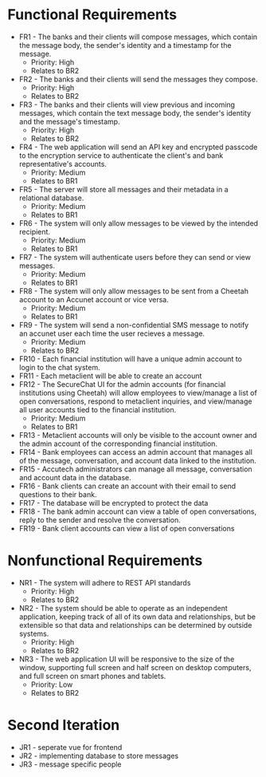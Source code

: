 # Functional Requirements
- FR1 - The banks and their clients will compose messages, which contain the message body, the sender's identity and a timestamp for the message.
  - Priority: High
  - Relates to BR2
- FR2 - The banks and their clients will send the messages they compose.
  - Priority: High
  - Relates to BR2
- FR3 - The banks and their clients will view previous and incoming messages, which contain the text message body, the sender's identity and the message's timestamp. 
  - Priority: High
  - Relates to BR2
- FR4 - The web application will send an API key and encrypted passcode to the encryption service to authenticate the client's and bank representative's accounts. 
  - Priority: Medium
  - Relates to BR1
- FR5 - The server will store all messages and their metadata in a relational database.
  - Priority: Medium
  - Relates to BR1
- FR6 - The system will only allow messages to be viewed by the intended recipient.
  - Priority: Medium
  - Relates to BR1
- FR7 - The system will authenticate users before they can send or view messages.
  - Priority: Medium
  - Relates to BR1 
- FR8 - The system will only allow messages to be sent from a Cheetah account to an Accunet account or vice versa. 
  - Priority: Medium
  - Relates to BR1 
- FR9 - The system will send a non-confidential SMS message to notify an accunet user each time the user recieves a message.
  - Priority: Medium
  - Relates to BR2
- FR10 - Each financial institution will have a unique admin account to login to the chat system. 
- FR11 -  Each metaclient will be able to create an account 
- FR12 - The SecureChat UI for the admin accounts (for financial institutions using Cheetah) will allow employees to view/manage a list of open conversations, respond to metaclient inquiries, and view/manage all user accounts tied to the financial institution.
  - Priority: Medium
  - Relates to BR1
- FR13 - Metaclient accounts will only be visible to the account owner and the admin account of the corresponding financial institution. 
- FR14 - Bank employees can access an admin account that manages all of the message, conversation, and account data linked to the institution.
- FR15 - Accutech administrators can manage all message, conversation and account data in the database.
- FR16 - Bank clients can create an account with their email to send questions to their bank.
- FR17 - The database will be encrypted to protect the data
- FR18 - The bank admin account can view a table of open conversations, reply to the sender and resolve the conversation.
- FR19 - Bank client accounts can view a list of open conversations

# Nonfunctional Requirements
- NR1 - The system will adhere to REST API standards
  - Priority: High 
  - Relates to BR2
- NR2 - The system should be able to operate as an independent application, keeping track of all of its own data and relationships, but be extensible so that data and relationships can be determined by outside systems.
  - Priority: High 
  - Relates to BR2
- NR3 - The web application UI will be responsive to the size of the window, supporting full screen and half screen on desktop computers, and full screen on smart phones and tablets. 
  - Priority: Low
  - Relates to BR2

# Second Iteration 
- JR1 - seperate vue for frontend
- JR2 - implementing database to store messages
- JR3 - message specific people 
